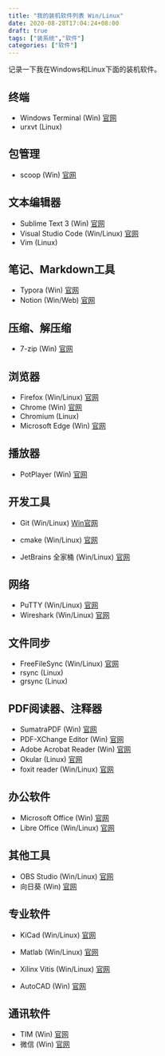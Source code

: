 ```yaml
---
title: "我的装机软件列表 Win/Linux"
date: 2020-08-28T17:04:24+08:00
draft: true
tags: ["装系统","软件"]
categories: ["软件"]
---
```


记录一下我在Windows和Linux下面的装机软件。

<!--more-->

## 终端

- Windows Terminal (Win) [官网](https://github.com/microsoft/terminal)
- urxvt (Linux)

## 包管理

- scoop (Win) [官网](https://scoop.sh)

## 文本编辑器

- Sublime Text 3 (Win) [官网](https://www.sublimetext.com/3)
- Visual Studio Code (Win/Linux) [官网](https://code.visualstudio.com/)
- Vim (Linux)

## 笔记、Markdown工具

- Typora (Win) [官网](https://typora.io/)
- Notion (Win/Web) [官网](https://www.notion.so/)

## 压缩、解压缩

- 7-zip (Win) [官网](https://www.7-zip.org/)

## 浏览器

- Firefox (Win/Linux) [官网](https://www.mozilla.org/zh-CN/firefox/)
- Chrome (Win) [官网](https://www.google.com/chrome/)
- Chromium (Linux)
- Microsoft Edge (Win) [官网](https://www.microsoft.com/zh-cn/edge)

## 播放器

- PotPlayer (Win) [官网](https://potplayer.daum.net/)

## 开发工具

- Git (Win/Linux) [Win官网](https://gitforwindows.org/)

- cmake (Win/Linux) [官网](https://cmake.org/)
- JetBrains 全家桶 (Win/Linux) [官网](https://www.jetbrains.com/)

## 网络

- PuTTY (Win/Linux) [官网](https://www.chiark.greenend.org.uk/~sgtatham/putty/)
- Wireshark (Win/Linux) [官网](https://www.wireshark.org/)

## 文件同步

- FreeFileSync (Win/Linux) [官网](https://freefilesync.org)
- rsync (Linux)
- grsync (Linux)

## PDF阅读器、注释器

- SumatraPDF (Win) [官网](https://www.sumatrapdfreader.org/free-pdf-reader.html)
- PDF-XChange Editor (Win) [官网](https://www.tracker-software.com/product/pdf-xchange-editor)
- Adobe Acrobat Reader (Win) [官网](https://acrobat.adobe.com)
- Okular (Linux) [官网](https://okular.kde.org/)
- foxit reader (Win/Linux) [官网](https://www.foxitsoftware.com)

## 办公软件

- Microsoft Office (Win) [官网](https://www.microsoft.com/microsoft-365)
- Libre Office (Win/Linux) [官网](https://libreoffice.org)

## 其他工具

- OBS Studio (Win/Linux) [官网](https://obsproject.com/)
- 向日葵 (Win) [官网](https://sunlogin.oray.com)

## 专业软件

- KiCad (Win/Linux) [官网](https://kicad-pcb.org/)
- Matlab (Win/Linux) [官网](https://www.mathworks.com/)
- Xilinx Vitis (Win/Linux) [官网](https://www.xilinx.com/)

- AutoCAD (Win) [官网](https://www.autodesk.com)

## 通讯软件

- TIM (Win) [官网](https://office.qq.com/)
- 微信 (Win) [官网](https://weixin.qq.com)